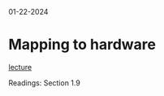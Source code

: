 01-22-2024

# Mapping to hardware

[lecture](https://cse232-msu.github.io/CSE232/lectures/week02.html)

Readings: Section 1.9


